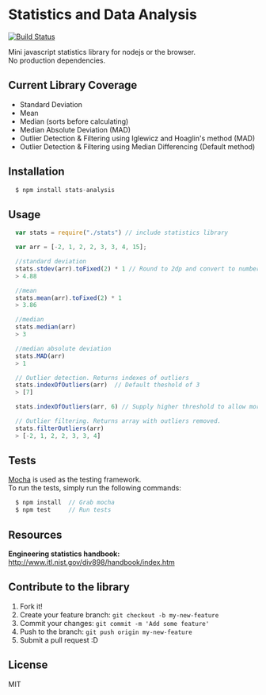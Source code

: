 # Statistics and Data Analysis

[![Build Status](https://travis-ci.org/alyssaq/stats-analysis.png?branch=master)](https://travis-ci.org/alyssaq/stats-analysis)

Mini javascript statistics library for nodejs or the browser.   
No production dependencies.   

## Current Library Coverage

 - Standard Deviation
 - Mean
 - Median (sorts before calculating)
 - Median Absolute Deviation (MAD)
 - Outlier Detection & Filtering using Iglewicz and Hoaglin's method (MAD)
 - Outlier Detection & Filtering using Median Differencing (Default method)

## Installation

```js
  $ npm install stats-analysis
```

## Usage

```js
  var stats = require("./stats") // include statistics library
```

```js
  var arr = [-2, 1, 2, 2, 3, 3, 4, 15];

  //standard deviation
  stats.stdev(arr).toFixed(2) * 1 // Round to 2dp and convert to number
  > 4.88

  //mean
  stats.mean(arr).toFixed(2) * 1 
  > 3.86

  //median
  stats.median(arr)
  > 3

  //median absolute deviation
  stats.MAD(arr)
  > 1

  // Outlier detection. Returns indexes of outliers
  stats.indexOfOutliers(arr)  // Default theshold of 3
  > [7]

  stats.indexOfOutliers(arr, 6) // Supply higher threshold to allow more outliers.

  // Outlier filtering. Returns array with outliers removed.
  stats.filterOutliers(arr)
  > [-2, 1, 2, 2, 3, 3, 4] 
```

## Tests

[Mocha](http://visionmedia.github.io/mocha/) is used as the testing framework.      
To run the tests, simply run the following commands:

```js
  $ npm install  // Grab mocha
  $ npm test     // Run tests
```

## Resources

**Engineering statistics handbook:**   
http://www.itl.nist.gov/div898/handbook/index.htm

## Contribute to the library
1. Fork it!
2. Create your feature branch: `git checkout -b my-new-feature`
3. Commit your changes: `git commit -m 'Add some feature'`
4. Push to the branch: `git push origin my-new-feature`
5. Submit a pull request :D

## License
MIT